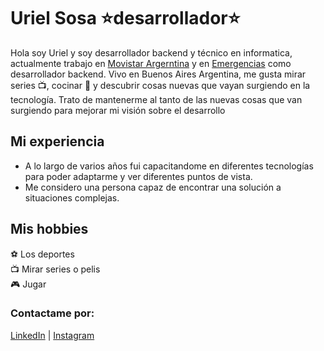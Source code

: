 # Uriel Sosa  :star:desarrollador:star:
Hola soy Uriel y soy desarrollador backend y técnico en informatica, actualmente trabajo en [Movistar Argerntina](https://www.movistar.com.ar) y en [Emergencias](https://www.emergencias.com.ar/) como desarrollador backend. Vivo en Buenos Aires Argentina, me gusta mirar series :tv:, cocinar :hamburger: y descubrir cosas nuevas que vayan surgiendo en la tecnología. Trato de mantenerme al tanto de las nuevas cosas que van surgiendo para mejorar mi visión sobre el desarrollo 

## Mi experiencia
- A lo largo de varios años fui capacitandome en diferentes tecnologías para poder adaptarme y ver diferentes puntos de vista.
- Me considero una persona capaz de encontrar una solución a situaciones complejas.
## Mis hobbies
:soccer: Los deportes <br>
:tv: Mirar series o pelis <br>
:video_game: Jugar <br>

### Contactame por:
[LinkedIn](https://www.linkedin.com/in/uriel-sosa/) | 
[Instagram](https://www.instagram.com/uriel.sosa1/)
